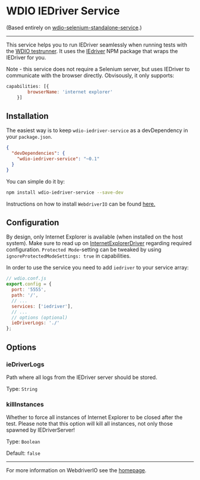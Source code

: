 WDIO IEDriver Service
================================

(Based entirely on [wdio-selenium-standalone-service](https://github.com/webdriverio/wdio-selenium-standalone-service).)

----

This service helps you to run IEDriver seamlessly when running tests with the [WDIO testrunner](http://webdriver.io/guide/testrunner/gettingstarted.html). It uses the [IEdriver](https://www.npmjs.com/package/iedriver) NPM package that wraps the IEDriver for you.

Note - this service does not require a Selenium server, but uses IEDriver to communicate with the browser directly.
Obvisously, it only supports:

```js
capabilities: [{
        browserName: 'internet explorer'
    }]
```

## Installation

The easiest way is to keep `wdio-iedriver-service` as a devDependency in your `package.json`.

```json
{
  "devDependencies": {
    "wdio-iedriver-service": "~0.1"
  }
}
```

You can simple do it by:

```bash
npm install wdio-iedriver-service --save-dev
```

Instructions on how to install `WebdriverIO` can be found [here.](http://webdriver.io/guide/getstarted/install.html)

## Configuration

By design, only Internet Explorer is available (when installed on the host system). Make sure to read up on [InternetExplorerDriver](https://github.com/SeleniumHQ/selenium/wiki/InternetExplorerDriver) regarding required configuration. `Protected Mode`-setting can be tweaked by using `ignoreProtectedModeSettings: true` in capabilities.


In order to use the service you need to add `iedriver` to your service array:

```js
// wdio.conf.js
export.config = {
  port: '5555',
  path: '/',
  // ...
  services: ['iedriver'],
  // ...
  // options (optional)
  ieDriverLogs: './'
};
```

## Options

### ieDriverLogs
Path where all logs from the IEDriver server should be stored.

Type: `String`

### killInstances
Whether to force all instances of Internet Explorer to be closed after the test. Please note that this option will kill all instances, not only those spawned by IEDriverServer!

Type: `Boolean`

Default: `false`

----

For more information on WebdriverIO see the [homepage](http://webdriver.io).
